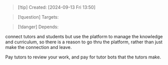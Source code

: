 
>[!tip] Created: [2024-09-13 Fri 13:50]

>[!question] Targets: 

>[!danger] Depends: 

connect tutors and students but use the platform to manage the knowledge and curriculum, so there is a reason to go thru the platform, rather than just make the connection and leave.

Pay tutors to review your work, and pay for tutor bots that the tutors make.